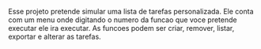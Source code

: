 Esse projeto pretende simular uma lista de tarefas personalizada.
Ele conta com um menu onde digitando o numero da funcao que voce pretende executar ele ira executar.
As funcoes podem ser criar, remover, listar, exportar e alterar as tarefas.
